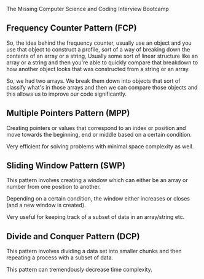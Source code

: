 The Missing Computer Science and Coding Interview Bootcamp

## Frequency Counter Pattern (FCP)

So, the idea behind the frequency counter, usually use an object and you use that object to construct a profile, sort of a way of breaking down the contents of an array or a string, Usually some sort of linear structure like an array or a string and then you're able to quickly compare that breakdown to how another object looks that was constructed from a string or an array.

So, we had two arrays. We break them down into objects that sort of classify what's in those arrays and then we can compare those objects and this allows us to improve our code significantly.

## Multiple Pointers Pattern (MPP)

Creating pointers or values that correspond to an index or position and move towards the beginning, end or middle based on a certain condition.

Very efficient for solving problems with minimal space complexity as well.

## Sliding Window Pattern (SWP)

This pattern involves creating a window which can either be an array or number from one position to another.

Depending on a certain condition, the window either increases or closes (and a new window is created).

Very useful for keeping track of a subset of data in an array/string etc.

## Divide and Conquer Pattern (DCP)

This pattern involves dividing a data set into smaller chunks and then repeating a process with a subset of data.

This pattern can tremendously decrease time complexity.